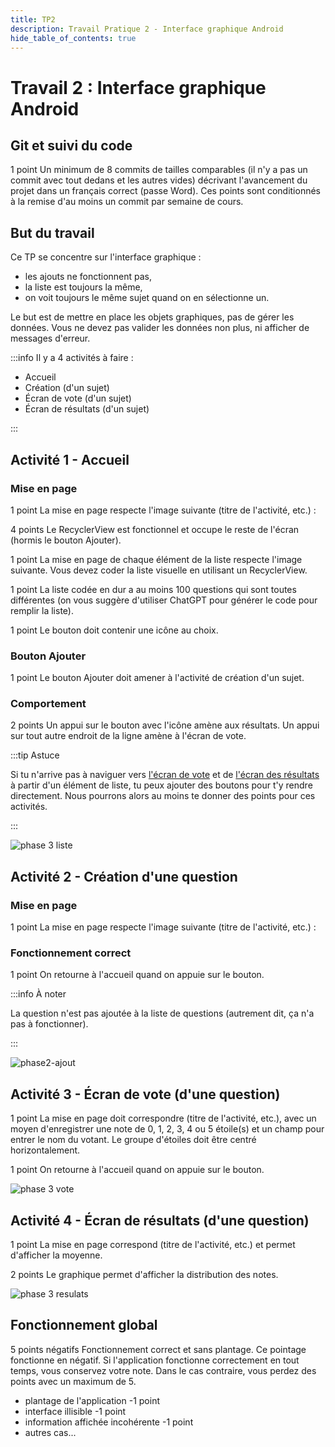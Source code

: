 ```yaml
---
title: TP2
description: Travail Pratique 2 - Interface graphique Android
hide_table_of_contents: true
---
```


# Travail 2 : Interface graphique Android

<Row>

<Column>

## Git et suivi du code

<Highlight color="tip">1 point</Highlight> 
Un minimum de 8 commits de tailles comparables (il n'y a pas un commit avec tout dedans et les autres vides) 
décrivant l'avancement du projet dans un français correct (passe Word).
Ces points sont conditionnés à la remise d'au moins un commit par semaine de cours.

</Column>

<Column>

## But du travail

Ce TP se concentre sur l'interface graphique :
- les ajouts ne fonctionnent pas, 
- la liste est toujours la même, 
- on voit toujours le même sujet quand on en sélectionne un.

Le but est de mettre en place les objets graphiques, pas de gérer les données. 
Vous ne devez pas valider les données non plus, ni afficher de messages d'erreur.

</Column>

</Row>

:::info Il y a 4 activités à faire :
- Accueil 
- Création (d'un sujet)
- Écran de vote (d'un sujet)
- Écran de résultats (d'un sujet)

:::

## Activité 1 - Accueil

<Row>

<Column size="9">

### Mise en page

&#8203;<Highlight color="tip">1 point</Highlight> 
La mise en page respecte l'image suivante (titre de l'activité, etc.) :

&#8203;<Highlight color="tip">4 points</Highlight>
Le RecyclerView est fonctionnel et occupe le reste de l'écran (hormis le bouton Ajouter).

&#8203;<Highlight color="tip">1 point</Highlight> 
La mise en page de chaque élément de la liste respecte l'image suivante. Vous devez coder la liste visuelle en utilisant un RecyclerView.

&#8203;<Highlight color="tip">1 point</Highlight>
La liste codée en dur a au moins 100 questions qui sont toutes différentes (on vous suggère d'utiliser ChatGPT pour générer le code pour remplir la liste).

&#8203;<Highlight color="tip">1 point</Highlight> 
Le bouton doit contenir une icône au choix.

### Bouton Ajouter

&#8203;<Highlight color="tip">1 point</Highlight> 
Le bouton Ajouter doit amener à l'activité de création d'un sujet.

### Comportement

&#8203;<Highlight color="tip">2 points</Highlight> 
Un appui sur le bouton avec l'icône amène aux résultats. 
Un appui sur tout autre endroit de la ligne amène à l'écran de vote.

:::tip Astuce

Si tu n'arrive pas à naviguer vers [l'écran de vote](#activité-3---écran-de-vote-dune-question) et de [l'écran des résultats](#activité-4---écran-de-résultats-dune-question) à partir d'un élément de liste, tu peux ajouter des boutons pour t'y rendre directement. Nous pourrons alors au moins te donner des points pour ces activités.

:::

</Column>

<Column size="3">


![phase 3 liste](_02-tp2/ss-home.png)



</Column>

</Row>

## Activité 2 - Création d'une question

<Row>

<Column size="9">

### Mise en page

&#8203;<Highlight color="tip">1 point</Highlight> La mise en page respecte l'image suivante (titre de l'activité, etc.) :

### Fonctionnement correct

&#8203;<Highlight color="tip">1 point</Highlight> On retourne à l'accueil quand on appuie sur le bouton.

:::info À noter

La question n'est pas ajoutée à la liste de questions (autrement dit, ça n'a pas à fonctionner).

:::

</Column>

<Column size="3">

![phase2-ajout](_02-tp2/ss-ajout-sujet.png)

</Column>

</Row>

## Activité 3 - Écran de vote (d'une question)

<Row>

<Column size="9">

&#8203;<Highlight color="tip">1 point</Highlight> La mise en page doit correspondre (titre de l'activité, etc.), avec un moyen d'enregistrer une note de 0, 1, 2, 3, 4 ou 5 étoile(s) et un champ pour entrer le nom du votant. Le groupe d'étoiles doit être centré horizontalement.

&#8203;<Highlight color="tip">1 point</Highlight> On retourne à l'accueil quand on appuie sur le bouton.

</Column>

<Column size="3">

![phase 3 vote](_02-tp2/ss-vote.png)

</Column>

</Row>

## Activité 4 - Écran de résultats (d'une question)

<Row>

<Column size="9">

&#8203;<Highlight color="tip">1 point</Highlight>
La mise en page correspond (titre de l'activité, etc.) et permet d'afficher la moyenne.

&#8203;<Highlight color="tip">2 points</Highlight> 
Le graphique permet d'afficher la distribution des notes.

</Column>

<Column size="3">

![phase 3 resulats](_02-tp2/ss-stats.png)

</Column>

</Row>

## Fonctionnement global

&#8203;<Highlight color="danger">5 points négatifs</Highlight> Fonctionnement correct et sans plantage. Ce pointage fonctionne en négatif. Si l'application fonctionne correctement en tout temps, vous conservez votre note. Dans le cas contraire, vous perdez des points avec un maximum de 5.

- plantage de l'application <Highlight color="danger">-1 point</Highlight>
- interface illisible <Highlight color="danger">-1 point</Highlight>
- information affichée incohérente <Highlight color="danger">-1 point</Highlight>
- autres cas...
